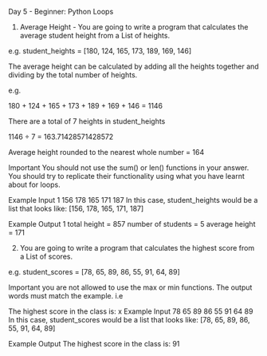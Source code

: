 Day 5 - Beginner: Python Loops

1. Average Height - You are going to write a program that calculates the average student height from a List of heights.

e.g. student_heights = [180, 124, 165, 173, 189, 169, 146]

The average height can be calculated by adding all the heights together and dividing by the total number of heights.

e.g.

180 + 124 + 165 + 173 + 189 + 169 + 146 = 1146

There are a total of 7 heights in student_heights

1146 ÷ 7 = 163.71428571428572

Average height rounded to the nearest whole number = 164

Important You should not use the sum() or len() functions in your answer. You should try to replicate their functionality using what you have learnt about for loops.

Example Input 1
156 178 165 171 187
In this case, student_heights would be a list that looks like: [156, 178, 165, 171, 187]

Example Output 1
total height = 857
number of students = 5
average height = 171

2. You are going to write a program that calculates the highest score from a List of scores.

e.g. student_scores = [78, 65, 89, 86, 55, 91, 64, 89]

Important you are not allowed to use the max or min functions. The output words must match the example. i.e

The highest score in the class is: x
Example Input
78 65 89 86 55 91 64 89
In this case, student_scores would be a list that looks like: [78, 65, 89, 86, 55, 91, 64, 89]

Example Output
The highest score in the class is: 91
